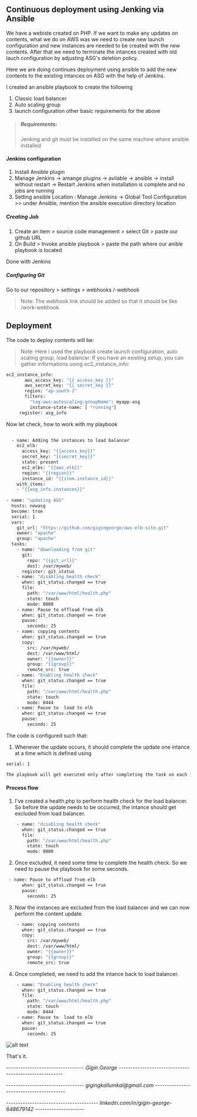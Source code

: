 ## Continuous deployment using Jenking via Ansible
We have a webiste created on PHP. 
If we want to make any updates on contents, what we do on AWS was we need to create new launch configuration and new instances are needed to be created with the new contents. After that we need to terminate the intances created with old lauch configuration by adjusting ASG's deletion policy. 

Here we are doing continues deployment using ansible to add the new contents to the existing intances on ASG with the help of Jenkins. 



I created an ansible playbook to create the following
1. Classic load balancer
2. Auto scaling group
3. launch configuration
other basic requirements for the above 

> ##### Requirements:
 >  Jenking and git must be installed on the same machine where ansible installed

#### Jenkins configuration
1. Install Ansible plugin 
2. Manage Jenkins -> amange plugins -> avilable -> ansible -> install without restart -> 
  Restart Jenkins when installation is complete and no jobs are running
3. Setting ansible Location : 
   Manage Jenkins -> Global Tool Configuration  >> under Ansible, mention the ansible execution directory location

##### Creating Job

1. Create an item > source code management > select Git > paste our github URL
2. On Build > Invoke ansible playbook > paste the path where our anible playbook is located

Done with Jenkins

##### Configuring Git

Go to our repository  > settings > webhooks <Add the jenkins machine IP>/<something>-webhook

> Note: The webhook link should be added so that it should be like <IP>/work-webhook

## Deployment

The code to deploy contents will be:
 
 > Note: Here I used the playbook create launch configuration, auto scaling group, load balancer. 
 If you have an existing setup, you can gather informations using  ec2_instance_info:
 ```sh
 ec2_instance_info:
        aws_access_key: "{{ access_key }}"
        aws_secret_key: "{{ secret_key }}"
        region: "ap-south-1"
        filters:
          "tag:aws:autoscaling:groupName": myapp-asg
          instance-state-name: [ "running"]
      register: asg_info
 ```

 
 Now let check, how to work with my playbook
 
```sh
 
  - name: Adding the instances to load balancer
    ec2_elb:
      access_key: "{{access_key}}"
      secret_key: "{{secret_key}}"
      state: present
      ec2_elbs: "{{aws_elb}}"
      region: "{{region}}"
      instance_id: "{{item.instance_id}}"
    with_items:
    - "{{asg_info.instances}}"
 
- name: "updating ASG"
  hosts: newasg
  become: true
  serial: 1
  vars:
    git_url: "https://github.com/gigingeorge/aws-elb-site.git"
    owner: "apache"
    group: "apache"
  tasks:
    - name: "downloading from git"
      git:
        repo: "{{git_url}}"
        dest: /var/myweb/
      register: git_status
    - name: "disabling health check"
      when: git_status.changed == true
      file:
        path: "/var/www/html/health.php"
        state: touch
        mode: 0000
    - name: Pause to offload from elb
      when: git_status.changed == true
      pause:
        seconds: 25
    - name: copying contents
      when: git_status.changed == true
      copy:
        src: /var/myweb/
        dest: /var/www/html/
        owner: "{{owner}}"
        group: "{{group}}"
        remote_src: true
    - name: "Enabling health check"
      when: git_status.changed == true
      file:
        path: "/var/www/html/health.php"
        state: touch
        mode: 0444
    - name: Pause to  load to elb
      when: git_status.changed == true
      pause:
        seconds: 25
```
The code is configured such that:

1. Whenever the update occurs, it should complete the update one intance at a time which is defined using 
```sh
serial: 1

The playbook will get executed only after completing the task on each instance. If not, if the contents are big in size, applying to every intance at a time will cause the website to be down. 
```

#### Process flow

1. I've created a health.php to perform health check for the load balancer. So before the update needs to be occurred, the intance should get excluded from load balancer. 
```sh
    - name: "disabling health check"
      when: git_status.changed == true
      file:
        path: "/var/www/html/health.php"
        state: touch
        mode: 0000
```

2. Once excluded, it need some time to complete the health check. So we need to pause the playbook for some seconds.
```sh
 - name: Pause to offload from elb
      when: git_status.changed == true
      pause:
        seconds: 25
```
3.  Now the instances are excluded from the load balancer and we can now perform the content update. 
```sh
    - name: copying contents
      when: git_status.changed == true
      copy:
        src: /var/myweb/
        dest: /var/www/html/
        owner: "{{owner}}"
        group: "{{group}}"
        remote_src: true
```
4. Once completed, we need to add the intance back to load balancer.
```sh
    - name: "Enabling health check"
      when: git_status.changed == true
      file:
        path: "/var/www/html/health.php"
        state: touch
        mode: 0444
    - name: Pause to  load to elb
      when: git_status.changed == true
      pause:
        seconds: 25
```

![alt text](https://i.ibb.co/420h0K5/Screenshot.png)


That's it. 



--------------------------------- _Gigin George_ ------------------------------------------------------
 
 
--------------------------------- _gigingkallumkal@gmail.com_ ----------------------------------------
 
 
--------------------------------------- _linkedin.com/in/gigin-george-648679142_ ---------------------
